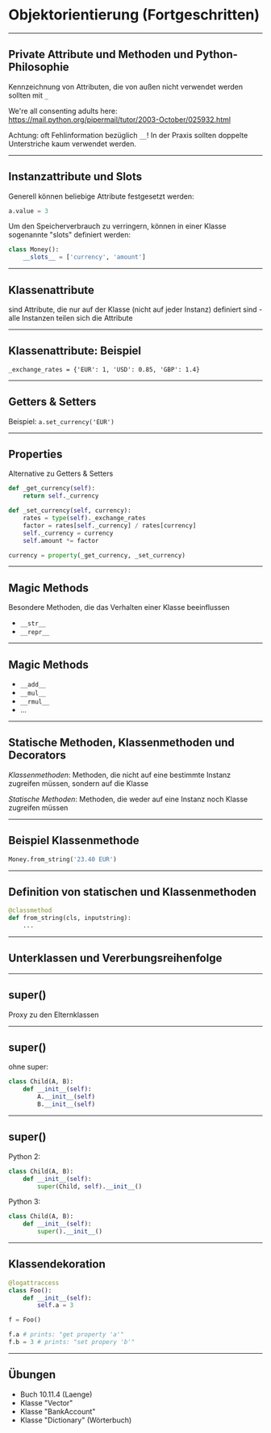 # Objektorientierung (Fortgeschritten)

---

## Private Attribute und Methoden und Python-Philosophie

Kennzeichnung von Attributen, die von außen nicht verwendet werden sollten mit `_`

We're all consenting adults here: https://mail.python.org/pipermail/tutor/2003-October/025932.html

Achtung: oft Fehlinformation bezüglich `__`! In der Praxis sollten doppelte Unterstriche kaum verwendet werden.

---

## Instanzattribute und Slots

Generell können beliebige Attribute festgesetzt werden:

```py
a.value = 3
```

Um den Speicherverbrauch zu verringern, können in einer Klasse sogenannte "slots" definiert werden:

```py
class Money():
    __slots__ = ['currency', 'amount']
```

---

## Klassenattribute

sind Attribute, die nur auf der Klasse (nicht auf jeder Instanz) definiert sind - alle Instanzen teilen sich die Attribute

---

## Klassenattribute: Beispiel

`_exchange_rates = {'EUR': 1, 'USD': 0.85, 'GBP': 1.4}`

---

## Getters & Setters

Beispiel: `a.set_currency('EUR')`

---

## Properties

Alternative zu Getters & Setters

```py
def _get_currency(self):
    return self._currency

def _set_currency(self, currency):
    rates = type(self)._exchange_rates
    factor = rates[self._currency] / rates[currency]
    self._currency = currency
    self.amount *= factor

currency = property(_get_currency, _set_currency)
```

---

## Magic Methods

Besondere Methoden, die das Verhalten einer Klasse beeinflussen

- `__str__`
- `__repr__`

---

## Magic Methods

- `__add__`
- `__mul__`
- `__rmul__`
- ...

---

## Statische Methoden, Klassenmethoden und Decorators

_Klassenmethoden_: Methoden, die nicht auf eine bestimmte Instanz zugreifen müssen, sondern auf die Klasse

_Statische Methoden_: Methoden, die weder auf eine Instanz noch Klasse zugreifen müssen

---

## Beispiel Klassenmethode

```py
Money.from_string('23.40 EUR')
```

---

## Definition von statischen und Klassenmethoden

```py
@classmethod
def from_string(cls, inputstring):
    ...
```

---

## Unterklassen und Vererbungsreihenfolge

---

## super()

Proxy zu den Elternklassen

---

## super()

ohne super:

```py
class Child(A, B):
    def __init__(self):
        A.__init__(self)
        B.__init__(self)
```

---

## super()

Python 2:

```py
class Child(A, B):
    def __init__(self):
        super(Child, self).__init__()
```

Python 3:

```py
class Child(A, B):
    def __init__(self):
        super().__init__()
```

---

## Klassendekoration

```py
@logattraccess
class Foo():
    def __init__(self):
        self.a = 3

f = Foo()

f.a # prints: "get property 'a'"
f.b = 3 # prints: "set propery 'b'"
```

---

## Übungen

- Buch 10.11.4 (Laenge)
- Klasse "Vector"
- Klasse "BankAccount"
- Klasse "Dictionary" (Wörterbuch)
